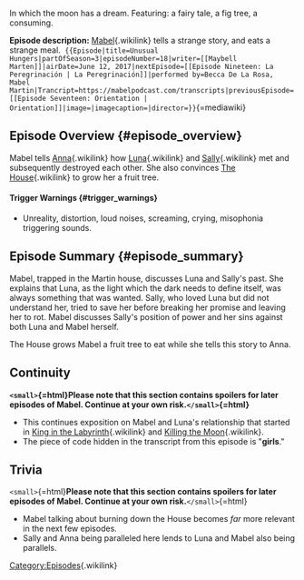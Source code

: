 In which the moon has a dream. Featuring: a fairy tale, a fig tree, a
consuming.

**Episode description:** [Mabel](Mabel_Martin "Mabel"){.wikilink} tells
a strange story, and eats a strange meal. 
`{{Episode|title=Unusual Hungers|partOfSeason=3|episodeNumber=18|writer=[[Maybell Marten]]|airDate=June 12, 2017|nextEpisode=[[Episode Nineteen: La Peregrinación | La Peregrinación]]|performed by=Becca De La Rosa, Mabel Martin|Trancript=https://mabelpodcast.com/transcripts|previousEpisode=[[Episode Seventeen: Orientation | Orientation]]|image=|imagecaption=|director=}}`{=mediawiki}

## Episode Overview {#episode_overview}

Mabel tells [Anna](Anna_Limón "Anna"){.wikilink} how
[Luna](Luna_Thorne "Luna"){.wikilink} and
[Sally](Sally_Martin "Sally"){.wikilink} met and subsequently destroyed
each other. She also convinces [The
House](The_House "The House"){.wikilink} to grow her a fruit tree.

#### **Trigger Warnings** {#trigger_warnings}

- Unreality, distortion, loud noises, screaming, crying, misophonia
  triggering sounds.

## Episode Summary {#episode_summary}

Mabel, trapped in the Martin house, discusses Luna and Sally\'s past.
She explains that Luna, as the light which the dark needs to define
itself, was always something that was wanted. Sally, who loved Luna but
did not understand her, tried to save her before breaking her promise
and leaving her to rot. Mabel discusses Sally\'s position of power and
her sins against both Luna and Mabel herself.

The House grows Mabel a fruit tree to eat while she tells this story to
Anna.

## Continuity

**`<small>`{=html}Please note that this section contains spoilers for
later episodes of Mabel. Continue at your own risk.`</small>`{=html}**

- This continues exposition on Mabel and Luna\'s relationship that
  started in [King in the
  Labyrinth](Episode_Seven:_King_in_the_Labyrinth "King in the Labyrinth"){.wikilink}
  and [Killing the
  Moon](Episode_Fifteen:_Killing_the_Moon "Killing the Moon"){.wikilink}.
- The piece of code hidden in the transcript from this episode is
  \"**girls**.\"

## Trivia

`<small>`{=html}**Please note that this section contains spoilers for
later episodes of Mabel. Continue at your own risk.**`</small>`{=html}

- Mabel talking about burning down the House becomes *far* more relevant
  in the next few episodes.
- Sally and Anna being paralleled here lends to Luna and Mabel also
  being parallels.

[Category:Episodes](Category:Episodes "Category:Episodes"){.wikilink}
